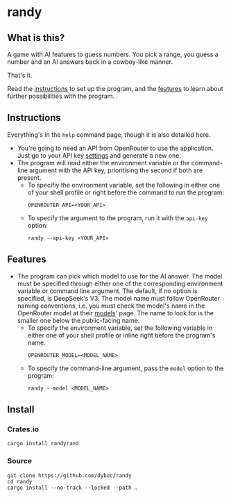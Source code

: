 # randy

## What is this?

A game with AI features to guess numbers. You pick a range, you guess a number and an AI answers
back in a cowboy-like manner.

That's it.

Read the [instructions] to set up the program, and the [features] to learn about further
possibilities with the program.

## Instructions <instructions>

Everything's in the `help` command page, though it is also detailed here.

- You're going to need an API from OpenRouter to use the application. Just go to your API key
  [settings] and generate a new one.
- The program will read either the environment variable or the command-line argument with the API
  key, prioritising the second if both are present.
  - To specifiy the environment variable, set the following in either one of your shell profile or
    right before the command to run the program:
    ```
    OPENROUTER_API=<YOUR_API>
    ```
  - To specify the argument to the program, run it with the `api-key` option:
    ```
    randy --api-key <YOUR_API>
    ```

## Features <features>

- The program can pick which model to use for the AI answer. The model must be specified through
  either one of the corresponding environment variable or command line argument.
  The default, if no option is specified, is DeepSeek's V3.
  The model name must follow OpenRouter naming conventions, i.e. you must check the model's name in
  the OpenRouter model at their [models]' page. The name to look for is the smaller one below the
  public-facing name.
  - To specify the environment variable, set the following variable in either one of your shell
    profile or inline right before the program's name.
    ```
    OPENROUTER_MODEL=<MODEL_NAME>
    ```
  - To specify the command-line argument, pass the `model` option to the program:
    ```
    randy --model <MODEL_NAME>
    ```

## Install

### Crates.io

```
cargo install randyrand
```

### Source

```
git clone https://github.com/dybuc/randy
cd randy
cargo install --no-track --locked --path .
```

[instructions]: <instructions>
[features]: <features>
[settings]: https://openrouter.ai/settings/keys
[models]: https://openrouter.ai/models
